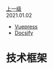 <div class="extend-header">
<div class="info">
<a class="back" href="./">上一级</a>
<div class="mini">
<span>2021.01.02</span>
</div>
</div>
<div class="content">
<div class="custom-block children">
<ul>
<li><a href="/framework/vuepress">Vuepress</a></li>
<li><a href="/framework/docsify">Docsify</a></li>
</ul>
</div>

</div>
</div>
<div class="content-header">
<h1>技术框架</h1>
</div>

